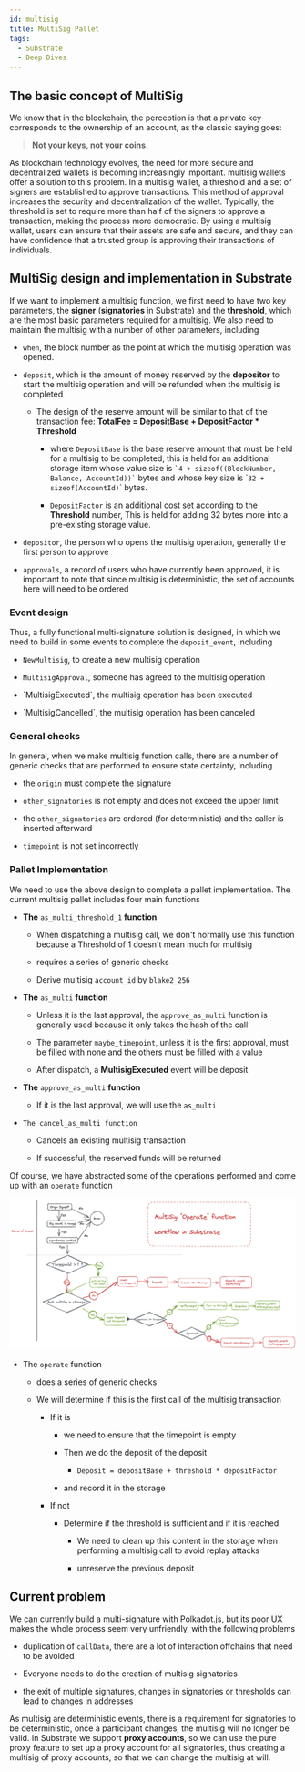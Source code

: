 ```yaml
---
id: multisig
title: MultiSig Pallet
tags:
  - Substrate
  - Deep Dives
---
```


## The basic concept of MultiSig

We know that in the blockchain, the perception is that a private key corresponds to the ownership of an account, as the classic saying goes:

> **Not your keys, not your coins.**

As blockchain technology evolves, the need for more secure and decentralized wallets is becoming increasingly important. multisig wallets offer a solution to this problem. In a multisig wallet, a threshold and a set of signers are established to approve transactions. This method of approval increases the security and decentralization of the wallet. Typically, the threshold is set to require more than half of the signers to approve a transaction, making the process more democratic. By using a multisig wallet, users can ensure that their assets are safe and secure, and they can have confidence that a trusted group is approving their transactions of individuals.

## MultiSig design and implementation in Substrate

If we want to implement a multisig function, we first need to have two key parameters, the **signer** (**signatories** in Substrate) and the **threshold**, which are the most basic parameters required for a multisig. We also need to maintain the multisig with a number of other parameters, including

* `when`, the block number as the point at which the multisig operation was opened.

* `deposit`, which is the amount of money reserved by the **depositor** to start the multisig operation and will be refunded when the multisig is completed

  * The design of the reserve amount will be similar to that of the transaction fee: **TotalFee = DepositBase + DepositFactor \* Threshold**

    * where `DepositBase` is the base reserve amount that must be held for a multisig to be completed, this is held for an additional storage item whose value size is `` `4 + sizeof((BlockNumber, Balance, AccountId))` `` bytes and whose key size is \``32 + sizeof(AccountId)`\` bytes.

    * `DepositFactor` is an additional cost set according to the **Threshold** number, This is held for adding 32 bytes more into a pre-existing storage value.

* `depositor`, the person who opens the multisig operation, generally the first person to approve

* `approvals`, a record of users who have currently been approved, it is important to note that since multisig is deterministic, the set of accounts here will need to be ordered

### Event design

Thus, a fully functional multi-signature solution is designed, in which we need to build in some events to complete the `deposit_event`, including

* `NewMultisig`, to create a new multisig operation

* `MultisigApproval`, someone has agreed to the multisig operation

* \`MultisigExecuted\`, the multisig operation has been executed

* \`MultisigCancelled\`, the multisig operation has been canceled

### General checks

In general, when we make multisig function calls, there are a number of generic checks that are performed to ensure state certainty, including

* the `origin` must complete the signature

* `other_signatories` is not empty and does not exceed the upper limit

* the `other_signatories` are ordered (for deterministic) and the caller is inserted afterward

* `timepoint` is not set incorrectly

### Pallet Implementation

We need to use the above design to complete a pallet implementation. The current multisig pallet includes four main functions

* **The** `as_multi_threshold_1` **function**

  * When dispatching a multisig call, we don't normally use this function because a Threshold of 1 doesn't mean much for multisig

  * requires a series of generic checks

  * Derive multisig `account_id` by `blake2_256`

* **The** `as_multi` **function**

  * Unless it is the last approval, the `approve_as_multi` function is generally used because it only takes the hash of the call

  * The parameter `maybe_timepoint`, unless it is the first approval, must be filled with none and the others must be filled with a value

  * After dispatch, a **MultisigExecuted** event will be deposit

* **The** `approve_as_multi` **function**

  * If it is the last approval, we will use the `as_multi`

* `The cancel_as_multi function`

  * Cancels an existing multisig transaction

  * If successful, the reserved funds will be returned

Of course, we have abstracted some of the operations performed and come up with an `operate` function

![MultiSig workflow](./img/multisig.jpg)

* The `operate` function

  * does a series of generic checks

  * We will determine if this is the first call of the multisig transaction

    * If it is

      * we need to ensure that the timepoint is empty

      * Then we do the deposit of the deposit

        * `Deposit = depositBase + threshold * depositFactor`

      * and record it in the storage

    * If not

      * Determine if the threshold is sufficient and if it is reached

        * We need to clean up this content in the storage when performing a multisig call to avoid replay attacks

        * unreserve the previous deposit

## Current problem

We can currently build a multi-signature with Polkadot.js, but its poor UX makes the whole process seem very unfriendly, with the following problems

* duplication of `callData`, there are a lot of interaction offchains that need to be avoided

* Everyone needs to do the creation of multisig signatories

* the exit of multiple signatures, changes in signatories or thresholds can lead to changes in addresses

As multisig are deterministic events, there is a requirement for signatories to be deterministic, once a participant changes, the multisig will no longer be valid. In Substrate we support **proxy accounts**, so we can use the pure proxy feature to set up a proxy account for all signatories, thus creating a multisig of proxy accounts, so that we can change the multisig at will.
